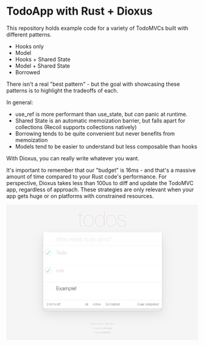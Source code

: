 # TodoApp with Rust + Dioxus


This repository holds example code for a variety of TodoMVCs built with different patterns.
- Hooks only
- Model
- Hooks + Shared State
- Model + Shared State
- Borrowed

There isn't a real "best pattern" - but the goal with showcasing these patterns is to highlight the tradeoffs of each.

In general:
- use_ref is more performant than use_state, but _can_ panic at runtime.
- Shared State is an automatic memoization barrier, but falls apart for collections (Recoil supports collections natively)
- Borrowing tends to be quite convenient but never benefits from memoization
- Models tend to be easier to understand but less composable than hooks

With Dioxus, you can really write whatever you want.

It's important to remember that our "budget" is 16ms - and that's a massive amount of time compared to your Rust code's performance. For perspective, Dioxus takes less than 100us to diff and update the TodoMVC app, regardless of approach. These strategies are only relevant when your app gets huge or on platforms with constrained resources.


![Live Example](./example.png)

